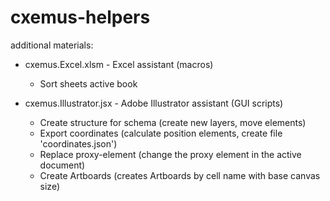 # cxemus-helpers
additional materials:

- cxemus.Excel.xlsm - Excel assistant (macros)
  + Sort sheets active book
  
- cxemus.Illustrator.jsx - Adobe Illustrator assistant (GUI scripts)
  + Create structure for schema (create new layers, move elements)
  + Export coordinates (calculate position elements, create file 'coordinates.json')
  + Replace proxy-element (change the proxy element in the active document)
  + Create Artboards (creates Artboards by cell name with base canvas size)
